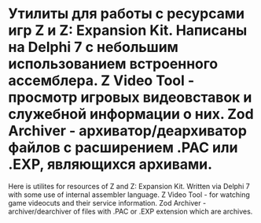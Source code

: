 ﻿Утилиты для работы с ресурсами игр Z и Z: Expansion Kit.
Написаны на Delphi 7 с небольшим использованием встроенного ассемблера.
Z Video Tool - просмотр игровых видеовставок и служебной информации о них.
Zod Archiver - архиватор/деархиватор файлов с расширением .PAC или .EXP, являющихся архивами.
=========================================================
Here is utilites for resources of Z and Z: Expansion Kit.
Written via Delphi 7 with some use of internal assembler language.
Z Video Tool - for watching game videocuts and their service information.
Zod Archiver - archiver/dearchiver of files with .PAC or .EXP extension which are archives.